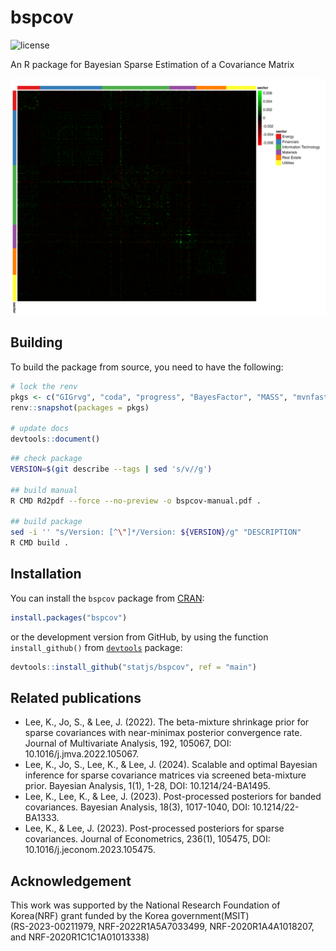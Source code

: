 # bspcov

![license](https://img.shields.io/badge/Licence-GPL--2-blue.svg)

An R package for Bayesian Sparse Estimation of a Covariance Matrix

![S&P 500 Example](./figs/thresPPPheatmap.png?raw=true "SP 500 Example")

## Building

To build the package from source, you need to have the following:

```R
# lock the renv
pkgs <- c("GIGrvg", "coda", "progress", "BayesFactor", "MASS", "mvnfast", "matrixcalc", "matrixStats", "purrr", "dplyr", "RSpectra", "Matrix", "plyr", "CholWishart", "magrittr", "future", "furrr", "ks", "ggplot2", "ggmcmc", "caret", "FinCovRegularization", "mvtnorm")
renv::snapshot(packages = pkgs)

# update docs
devtools::document()
```

```bash
## check package
VERSION=$(git describe --tags | sed 's/v//g')

## build manual
R CMD Rd2pdf --force --no-preview -o bspcov-manual.pdf .

## build package
sed -i '' "s/Version: [^\"]*/Version: ${VERSION}/g" "DESCRIPTION"
R CMD build .
```

## Installation

You can install the `bspcov` package from [CRAN](https://CRAN.R-project.org/package=bspcov):
```r
install.packages("bspcov")
```
or the development version from GitHub, by using the function `install_github()` from [`devtools`](https://CRAN.R-project.org/package=devtools) package:
```r
devtools::install_github("statjs/bspcov", ref = "main")
```

## Related publications

* Lee, K., Jo, S., & Lee, J. (2022). The beta-mixture shrinkage prior for sparse covariances with near-minimax posterior convergence rate. Journal of Multivariate Analysis, 192, 105067, DOI: 10.1016/j.jmva.2022.105067.
* Lee, K., Jo, S., Lee, K., & Lee, J. (2024). Scalable and optimal Bayesian inference for sparse covariance matrices via screened beta-mixture prior. Bayesian Analysis, 1(1), 1-28, DOI: 10.1214/24-BA1495.
* Lee, K., Lee, K., & Lee, J. (2023). Post-processed posteriors for banded covariances. Bayesian Analysis, 18(3), 1017-1040, DOI: 10.1214/22-BA1333.
* Lee, K., & Lee, J. (2023). Post-processed posteriors for sparse covariances. Journal of Econometrics, 236(1), 105475, DOI: 10.1016/j.jeconom.2023.105475.

## Acknowledgement

This work was supported by the National Research Foundation of Korea(NRF) grant funded by the Korea government(MSIT)   
(RS-2023-00211979, NRF-2022R1A5A7033499, NRF-2020R1A4A1018207, and NRF-2020R1C1C1A01013338)
